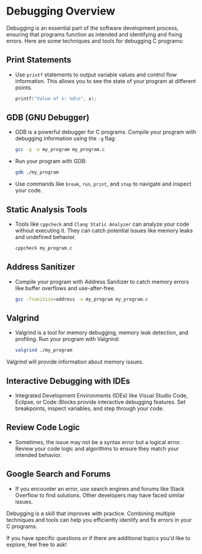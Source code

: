 # Debugging Overview

Debugging is an essential part of the software development process, ensuring that programs function as intended and
identifying and fixing errors. Here are some techniques and tools for debugging C programs:

## **Print Statements**

- Use `printf` statements to output variable values and control flow information. This allows you to see the state of
  your program at different points.

    ```c
    printf("Value of x: %d\n", x);
    ```

## **GDB (GNU Debugger)**

- GDB is a powerful debugger for C programs. Compile your program with debugging information using the `-g` flag:

    ```bash
    gcc -g -o my_program my_program.c
    ```

- Run your program with GDB:

    ```bash
    gdb ./my_program
    ```

- Use commands like `break`, `run`, `print`, and `step` to navigate and inspect your code.

## **Static Analysis Tools**

- Tools like `cppcheck` and `Clang Static Analyzer` can analyze your code without executing it. They can catch potential
  issues like memory leaks and undefined behavior.

    ```bash
    cppcheck my_program.c
    ```

## **Address Sanitizer**

- Compile your program with Address Sanitizer to catch memory errors like buffer overflows and use-after-free.

    ```bash
    gcc -fsanitize=address -o my_program my_program.c
    ```

## **Valgrind**

- Valgrind is a tool for memory debugging, memory leak detection, and profiling. Run your program with Valgrind:

    ```bash
    valgrind ./my_program
    ```

Valgrind will provide information about memory issues.

## **Interactive Debugging with IDEs**

- Integrated Development Environments (IDEs) like Visual Studio Code, Eclipse, or Code::Blocks provide interactive
  debugging features. Set breakpoints, inspect variables, and step through your code.

## **Review Code Logic**

- Sometimes, the issue may not be a syntax error but a logical error. Review your code logic and algorithms to ensure
  they match your intended behavior.

## **Google Search and Forums**

- If you encounter an error, use search engines and forums like Stack Overflow to find solutions. Other developers may
  have faced similar issues.

Debugging is a skill that improves with practice. Combining multiple techniques and tools can help you efficiently
identify and fix errors in your C programs.

If you have specific questions or if there are additional topics you'd like to explore, feel free to ask!